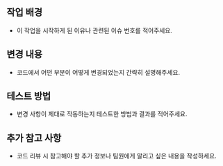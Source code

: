 ## 작업 배경

- 이 작업을 시작하게 된 이유나 관련된 이슈 번호를 적어주세요.

## 변경 내용

- 코드에서 어떤 부분이 어떻게 변경되었는지 간략히 설명해주세요.

## 테스트 방법

- 변경 사항이 제대로 작동하는지 테스트한 방법과 결과를 적어주세요.

## 추가 참고 사항

- 코드 리뷰 시 참고해야 할 추가 정보나 팀원에게 알리고 싶은 내용을 작성하세요.
